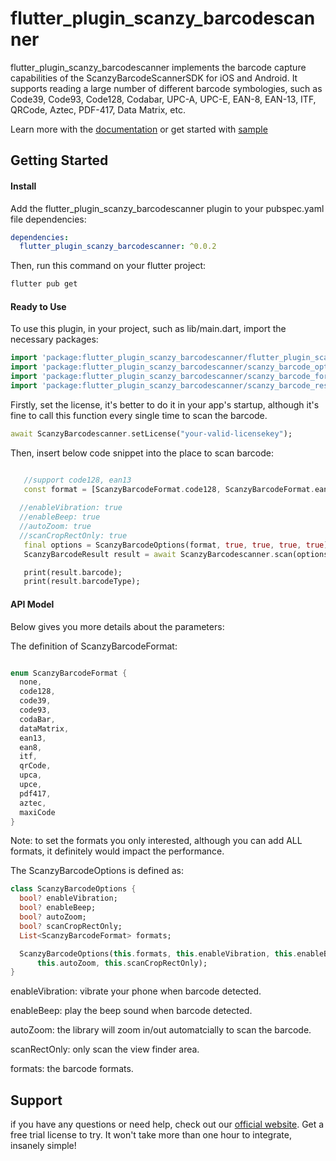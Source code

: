 # flutter_plugin_scanzy_barcodescanner

flutter_plugin_scanzy_barcodescanner implements the barcode capture capabilities of the ScanzyBarcodeScannerSDK for iOS and Android. It supports reading a large number of different barcode symbologies, such as Code39, Code93, Code128, Codabar, UPC-A, UPC-E, EAN-8, EAN-13, ITF, QRCode, Aztec, PDF-417, Data Matrix, etc.

Learn more with the [documentation](https://developer.scanzy.com) or get started with [sample](https://github.com/ScanzyLLC/scanzy-barcodescanner-sample-flutter)

## Getting Started

#### Install

Add the flutter_plugin_scanzy_barcodescanner plugin to your pubspec.yaml file dependencies:

```yaml
dependencies:
  flutter_plugin_scanzy_barcodescanner: ^0.0.2
```
Then, run this command on your flutter project:
```bash
flutter pub get
```
#### Ready to Use

To use this plugin, in your project, such as lib/main.dart, import the necessary packages:

```dart
import 'package:flutter_plugin_scanzy_barcodescanner/flutter_plugin_scanzy_barcodescanner.dart';
import 'package:flutter_plugin_scanzy_barcodescanner/scanzy_barcode_options.dart';
import 'package:flutter_plugin_scanzy_barcodescanner/scanzy_barcode_format.dart';
import 'package:flutter_plugin_scanzy_barcodescanner/scanzy_barcode_result.dart';
```

Firstly, set the license, it's better to do it in your app's startup, although it's fine to call this function every single time to scan the barcode.

```dart
await ScanzyBarcodescanner.setLicense("your-valid-licensekey");
```

Then, insert below code snippet into the place to scan barcode:

```dart

   //support code128, ean13
   const format = [ScanzyBarcodeFormat.code128, ScanzyBarcodeFormat.ean13];
   
  //enableVibration: true
  //enableBeep: true
  //autoZoom: true
  //scanCropRectOnly: true
   final options = ScanzyBarcodeOptions(format, true, true, true, true);
   ScanzyBarcodeResult result = await ScanzyBarcodescanner.scan(options);

   print(result.barcode);
   print(result.barcodeType);
```

#### API Model

Below gives you more details about the parameters:

The definition of ScanzyBarcodeFormat:

```dart

enum ScanzyBarcodeFormat {
  none,
  code128,
  code39,
  code93,
  codaBar,
  dataMatrix,
  ean13,
  ean8,
  itf,
  qrCode,
  upca,
  upce,
  pdf417,
  aztec,
  maxiCode
}

```
Note: to set the formats you only interested, although you can add ALL formats, it definitely would impact the performance.


The ScanzyBarcodeOptions is defined as:

```dart
class ScanzyBarcodeOptions {
  bool? enableVibration;
  bool? enableBeep;
  bool? autoZoom;
  bool? scanCropRectOnly;
  List<ScanzyBarcodeFormat> formats;

  ScanzyBarcodeOptions(this.formats, this.enableVibration, this.enableBeep,
      this.autoZoom, this.scanCropRectOnly);
}
```
enableVibration: vibrate your phone when barcode detected.<br>

enableBeep: play the beep sound when barcode detected.<br>

autoZoom: the library will zoom in/out automatcially to scan the barcode.<br>

scanRectOnly: only scan the view finder area.<br>

formats: the barcode formats.<br>

## Support

if you have any questions or need help, check out our [official website](https://scanzy.com). Get a free trial license to try. It won't take more than one hour to integrate, insanely simple!
